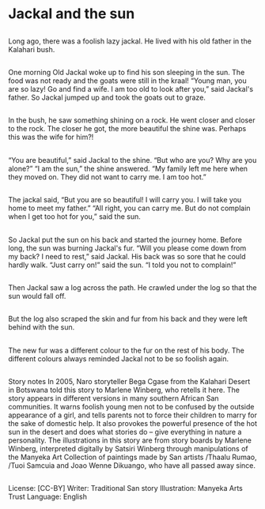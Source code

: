 # Jackal and the sun

##
Long ago, there was a foolish lazy
jackal. He lived with his old father in
the Kalahari bush.

##
One morning Old Jackal woke up to
find his son sleeping in the sun. The
food was not ready and the goats
were still in the kraal!
“Young man, you are so lazy! Go
and find a wife. I am too old to look
after you,” said Jackal's father. So
Jackal jumped up and took the
goats out to graze.

##
In the bush, he saw something
shining on a rock. He went closer
and closer to the rock. The closer he
got, the more beautiful the shine
was. Perhaps this was the wife for
him?!

##
“You are beautiful,” said Jackal to
the shine. “But who are you? Why
are you alone?”
“I am the sun,” the shine answered.
“My family left me here when they
moved on. They did not want to
carry me. I am too hot.”

##
The jackal said, “But you are so
beautiful! I will carry you. I will take
you home to meet my father.”
“All right, you can carry me. But do
not complain when I get too hot for
you,” said the sun.

##
So Jackal put the sun on his back
and started the journey home.
Before long, the sun was burning
Jackal's fur.
“Will you please come down from
my back? I need to rest,” said
Jackal. His back was so sore that he
could hardly walk.
“Just carry on!” said the sun. “I told
you not to complain!”

##
Then Jackal saw a log across the
path. He crawled under the log so
that the sun would fall off.

##
But the log also scraped the skin
and fur from his back and they were
left behind with the sun.

##
The new fur was a different colour
to the fur on the rest of his body.
The different colours always
reminded Jackal not to be so foolish
again.

##
Story notes
In 2005, Naro storyteller Bega Cgase from the Kalahari Desert in
Botswana told this story to Marlene Winberg, who retells it here.
The story appears in different versions in many southern African
San communities. It warns foolish young men not to be confused
by the outside appearance of a girl, and tells parents not to force
their children to marry for the sake of domestic help. It also
provokes the powerful presence of the hot sun in the desert and
does what stories do – give everything in nature a personality.
The illustrations in this story are from story boards by Marlene
Winberg, interpreted digitally by Satsiri Winberg through
manipulations of the Manyeka Art Collection of paintings made by
San artists /Thaalu Rumao, /Tuoi Samcuia and Joao Wenne
Dikuango, who have all passed away since.

##
License: [CC-BY]
Writer: Traditional San story
Illustration: Manyeka Arts Trust
Language: English
